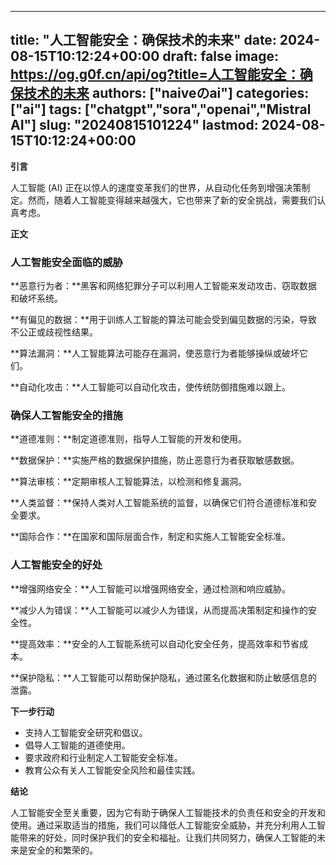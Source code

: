 
---
title: "人工智能安全：确保技术的未来"
date: 2024-08-15T10:12:24+00:00
draft: false
image: https://og.g0f.cn/api/og?title=人工智能安全：确保技术的未来
authors: ["naiveのai"]
categories: ["ai"]
tags: ["chatgpt","sora","openai","Mistral AI"]
slug: "20240815101224"
lastmod: 2024-08-15T10:12:24+00:00
---
**引言**

人工智能 (AI) 正在以惊人的速度变革我们的世界，从自动化任务到增强决策制定。然而，随着人工智能变得越来越强大，它也带来了新的安全挑战，需要我们认真考虑。

**正文**

### 人工智能安全面临的威胁

**恶意行为者：**黑客和网络犯罪分子可以利用人工智能来发动攻击、窃取数据和破坏系统。

**有偏见的数据：**用于训练人工智能的算法可能会受到偏见数据的污染，导致不公正或歧视性结果。

**算法漏洞：**人工智能算法可能存在漏洞，使恶意行为者能够操纵或破坏它们。

**自动化攻击：**人工智能可以自动化攻击，使传统防御措施难以跟上。

### 确保人工智能安全的措施

**道德准则：**制定道德准则，指导人工智能的开发和使用。

**数据保护：**实施严格的数据保护措施，防止恶意行为者获取敏感数据。

**算法审核：**定期审核人工智能算法，以检测和修复漏洞。

**人类监督：**保持人类对人工智能系统的监督，以确保它们符合道德标准和安全要求。

**国际合作：**在国家和国际层面合作，制定和实施人工智能安全标准。

### 人工智能安全的好处

**增强网络安全：**人工智能可以增强网络安全，通过检测和响应威胁。

**减少人为错误：**人工智能可以减少人为错误，从而提高决策制定和操作的安全性。

**提高效率：**安全的人工智能系统可以自动化安全任务，提高效率和节省成本。

**保护隐私：**人工智能可以帮助保护隐私，通过匿名化数据和防止敏感信息的泄露。

**下一步行动**

* 支持人工智能安全研究和倡议。
* 倡导人工智能的道德使用。
* 要求政府和行业制定人工智能安全标准。
* 教育公众有关人工智能安全风险和最佳实践。

**结论**

人工智能安全至关重要，因为它有助于确保人工智能技术的负责任和安全的开发和使用。通过采取适当的措施，我们可以降低人工智能安全威胁，并充分利用人工智能带来的好处，同时保护我们的安全和福祉。让我们共同努力，确保人工智能的未来是安全的和繁荣的。